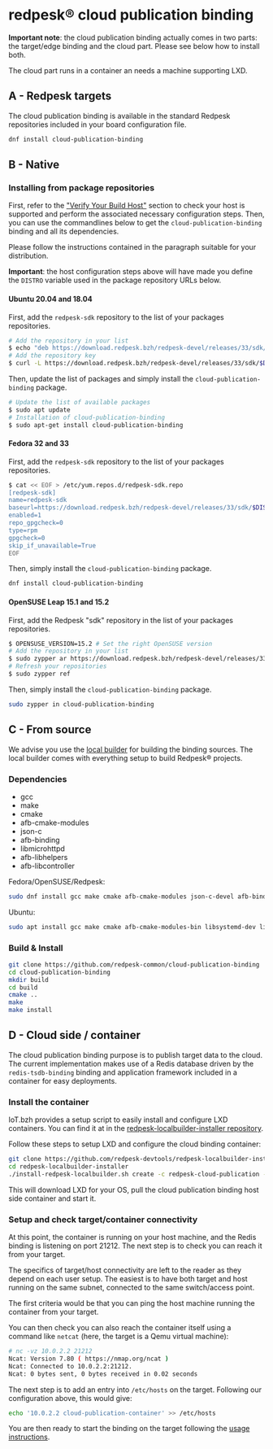 # redpesk® cloud publication binding

**Important note**: the cloud publication binding actually comes in two parts: the
target/edge binding and the cloud part. Please see below how to install both.

The cloud part runs in a container an needs a machine supporting LXD.

## A - Redpesk targets

The cloud publication binding is available in the standard Redpesk repositories
included in your board configuration file.

```bash
dnf install cloud-publication-binding
```

## B - Native 

### Installing from package repositories

First, refer to the ["Verify Your Build Host"](../../developer-guides/host-configuration/docs/1-Setup-your-build-host.html)
section to check your host is supported and perform the associated necessary
configuration steps. Then, you can use the commandlines below to get the
`cloud-publication-binding` binding and all its dependencies. 

Please follow the instructions contained in the paragraph suitable for your
distribution. 

**Important**: the host configuration steps above will have made you define the
`DISTRO` variable used in the package repository URLs below.

#### Ubuntu 20.04 and 18.04

First, add the `redpesk-sdk` repository to the list of your packages repositories.

```bash
# Add the repository in your list
$ echo "deb https://download.redpesk.bzh/redpesk-devel/releases/33/sdk/$DISTRO/ ./" | sudo tee -a /etc/apt/sources.list
# Add the repository key
$ curl -L https://download.redpesk.bzh/redpesk-devel/releases/33/sdk/$DISTRO/Release.key | sudo apt-key add -
```

Then, update the list of packages and simply install the `cloud-publication-binding` package.

```bash
# Update the list of available packages
$ sudo apt update
# Installation of cloud-publication-binding
$ sudo apt-get install cloud-publication-binding
```

#### Fedora 32 and 33

First, add the `redpesk-sdk` repository to the list of your packages repositories.

```bash
$ cat << EOF > /etc/yum.repos.d/redpesk-sdk.repo
[redpesk-sdk]
name=redpesk-sdk
baseurl=https://download.redpesk.bzh/redpesk-devel/releases/33/sdk/$DISTRO
enabled=1
repo_gpgcheck=0
type=rpm
gpgcheck=0
skip_if_unavailable=True
EOF
```

Then, simply install the `cloud-publication-binding` package.

```bash
dnf install cloud-publication-binding
```

#### OpenSUSE Leap 15.1 and 15.2

First, add the Redpesk "sdk" repository in the list of your packages repositories.

```bash
$ OPENSUSE_VERSION=15.2 # Set the right OpenSUSE version
# Add the repository in your list
$ sudo zypper ar https://download.redpesk.bzh/redpesk-devel/releases/33/sdk/$DISTRO/ redpesk-sdk
# Refresh your repositories
$ sudo zypper ref
```

Then, simply install the `cloud-publication-binding` package.

```bash
sudo zypper in cloud-publication-binding
```

## C - From source

We advise you use the [local builder](../getting_started/local_builder/docs/1_installation.html) for building the binding sources. 
The local builder comes with everything setup to build Redpesk® projects.

### Dependencies

- gcc
- make
- cmake
- afb-cmake-modules
- json-c
- afb-binding
- libmicrohttpd
- afb-libhelpers
- afb-libcontroller

Fedora/OpenSUSE/Redpesk:
```bash
sudo dnf install gcc make cmake afb-cmake-modules json-c-devel afb-binding-devel libmicrohttpd afb-libhelpers-devel afb-libcontroller
```

Ubuntu:
```bash
sudo apt install gcc make cmake afb-cmake-modules-bin libsystemd-dev libjson-c-dev afb-binding-dev libmicrohttpd12 afb-libhelpers-dev afb-libcontroller
```

### Build & Install

```bash
git clone https://github.com/redpesk-common/cloud-publication-binding
cd cloud-publication-binding
mkdir build
cd build
cmake ..
make
make install
```

## D - Cloud side / container

The cloud publication binding purpose is to publish target data to the cloud.
The current implementation makes use of a Redis database driven by the
`redis-tsdb-binding` binding and application framework included in a container
for easy deployments.

### Install the container

IoT.bzh provides a setup script to easily install and configure LXD containers.
You can find it at in the [redpesk-localbuilder-installer repository](https://github.com/redpesk-devtools/redpesk-localbuilder-installer).

Follow these steps to setup LXD and configure the cloud binding container:

```bash
git clone https://github.com/redpesk-devtools/redpesk-localbuilder-installer
cd redpesk-localbuilder-installer
./install-redpesk-localbuilder.sh create -c redpesk-cloud-publication -t cloud-publication
```

This will download LXD for your OS, pull the cloud publication binding host 
side container and start it.

### Setup and check target/container connectivity

At this point, the container is running on your host machine, and the Redis
binding is listening on port 21212. The next step is to check you can reach it
from your target.

The specifics of target/host connectivity are left to the reader as they depend
on each user setup. The easiest is to have both target and host running on the
same subnet, connected to the same switch/access point.

The first criteria would be that you can ping the host machine running the
container from your target. 

You can then check you can also reach the container
itself using a command like `netcat` (here, the target is a Qemu virtual
machine):

```bash
# nc -vz 10.0.2.2 21212
Ncat: Version 7.80 ( https://nmap.org/ncat )
Ncat: Connected to 10.0.2.2:21212.
Ncat: 0 bytes sent, 0 bytes received in 0.02 seconds
```

The next step is to add an entry into `/etc/hosts` on the target. Following our
configuration above, this would give:

```bash
echo '10.0.2.2 cloud-publication-container' >> /etc/hosts
```

You are then ready to start the binding on the target following the [usage
instructions](4-Usage.html).
